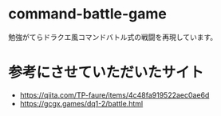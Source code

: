# command-battle-game
勉強がてらドラクエ風コマンドバトル式の戦闘を再現しています。
# 参考にさせていただいたサイト
- https://qiita.com/TP-faure/items/4c48fa919522aec0ae6d
- https://gcgx.games/dq1-2/battle.html
